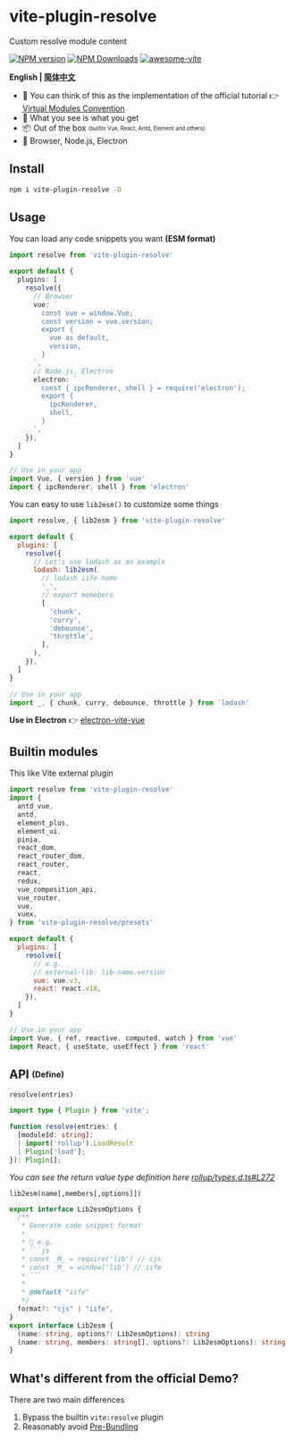 # vite-plugin-resolve

Custom resolve module content

[![NPM version](https://img.shields.io/npm/v/vite-plugin-resolve.svg)](https://npmjs.org/package/vite-plugin-resolve)
[![NPM Downloads](https://img.shields.io/npm/dm/vite-plugin-resolve.svg?style=flat)](https://npmjs.org/package/vite-plugin-resolve)
[![awesome-vite](https://awesome.re/badge.svg)](https://github.com/vitejs/awesome-vite)

**English | [简体中文](https://github.com/vite-plugin/vite-plugin-resolve/blob/main/README.zh-CN.md)**

- 🤔 You can think of this as the implementation of the official tutorial 👉 [Virtual Modules Convention](https://vitejs.dev/guide/api-plugin.html#virtual-modules-convention)
- 🌱 What you see is what you get
- 📦 Out of the box <sub><sup>(builtin Vue, React, Antd, Element and others)</sup></sub>
- 🚀 Browser, Node.js, Electron

## Install

```bash
npm i vite-plugin-resolve -D
```

## Usage

You can load any code snippets you want **(ESM format)**

```ts
import resolve from 'vite-plugin-resolve'

export default {
  plugins: [
    resolve({
      // Browser
      vue: `
        const vue = window.Vue;
        const version = vue.version;
        export {
          vue as default,
          version,
        }
      `,
      // Node.js, Electron
      electron: `
        const { ipcRenderer, shell } = require('electron');
        export {
          ipcRenderer,
          shell,
        }
      `,
    }),
  ]
}

// Use in your app
import Vue, { version } from 'vue'
import { ipcRenderer, shell } from 'electron'
```

You can easy to use `lib2esm()` to customize some things

```js
import resolve, { lib2esm } from 'vite-plugin-resolve'

export default {
  plugins: [
    resolve({
      // Let's use lodash as an example
      lodash: lib2esm(
        // lodash iife name
        '_',
        // export memebers
        [
          'chunk',
          'curry',
          'debounce',
          'throttle',
        ],
      ),
    }),
  ]
}

// Use in your app
import _, { chunk, curry, debounce, throttle } from 'lodash'
```

**Use in Electron** 👉 [electron-vite-vue](https://github.com/electron-vite/electron-vite-vue/blob/main/packages/renderer/vite.config.ts)

## Builtin modules

This like Vite external plugin

```js
import resolve from 'vite-plugin-resolve'
import {
  antd_vue,
  antd,
  element_plus,
  element_ui,
  pinia,
  react_dom,
  react_router_dom,
  react_router,
  react,
  redux,
  vue_composition_api,
  vue_router,
  vue,
  vuex,
} from 'vite-plugin-resolve/presets'

export default {
  plugins: [
    resolve({
      // e.g.
      // external-lib: lib-name.version
      vue: vue.v3,
      react: react.v18,
    }),
  ]
}

// Use in your app
import Vue, { ref, reactive, computed, watch } from 'vue'
import React, { useState, useEffect } from 'react'
```

## API <sub><sup>(Define)</sup></sub>

`resolve(entries)`

```ts
import type { Plugin } from 'vite';

function resolve(entries: {
  [moduleId: string]:
  | import('rollup').LoadResult
  | Plugin['load'];
}): Plugin[];
```

*You can see the return value type definition here [rollup/types.d.ts#L272](https://github.com/rollup/rollup/blob/b8315e03f9790d610a413316fbf6d565f9340cab/src/rollup/types.d.ts#L272)*

`lib2esm(name[,members[,options]])`

```ts
export interface Lib2esmOptions {
  /**
   * Generate code snippet format
   * 
   * 🌰 e.g.
   * ```js
   * const _M_ = require('lib') // cjs
   * const _M_ = window['lib'] // iife
   * ```
   * 
   * @default "iife"
   */
  format?: "cjs" | "iife",
}
export interface Lib2esm {
  (name: string, options?: Lib2esmOptions): string
  (name: string, members: string[], options?: Lib2esmOptions): string
}
```

## What's different from the official Demo?

There are two main differences

1. Bypass the builtin `vite:resolve` plugin
2. Reasonably avoid [Pre-Bundling](https://vitejs.dev/guide/dep-pre-bundling.html)
